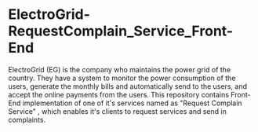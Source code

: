 # ElectroGrid-RequestComplain_Service_Front-End
ElectroGrid (EG) is the company who maintains the power grid of the country. They have a system to monitor the power consumption of the users, generate the monthly bills and automatically send to the users, and accept the online payments from the users.  This  repository contains Front-End implementation of one of it's services named as "Request Complain Service" , which enables it's clients to request services and send in complaints.
